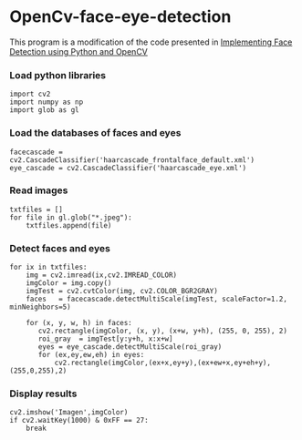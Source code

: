 # OpenCv-face-eye-detection

This program is a modification of the code presented in [Implementing Face Detection using Python and OpenCV](https://medium.com/analytics-vidhya/how-to-build-a-face-detection-model-in-python-8dc9cecadfe9)

### Load python libraries 
    import cv2
    import numpy as np
    import glob as gl

### Load the databases of faces and eyes
    facecascade = cv2.CascadeClassifier('haarcascade_frontalface_default.xml')
    eye_cascade = cv2.CascadeClassifier('haarcascade_eye.xml')

### Read images
    txtfiles = [] 
    for file in gl.glob("*.jpeg"):
        txtfiles.append(file)

### Detect faces and eyes
    for ix in txtfiles:
        img = cv2.imread(ix,cv2.IMREAD_COLOR)
        imgColor = img.copy()
        imgTest = cv2.cvtColor(img, cv2.COLOR_BGR2GRAY)    
        faces   = facecascade.detectMultiScale(imgTest, scaleFactor=1.2, minNeighbors=5)
  
        for (x, y, w, h) in faces:
           cv2.rectangle(imgColor, (x, y), (x+w, y+h), (255, 0, 255), 2)
           roi_gray  = imgTest[y:y+h, x:x+w]
           eyes = eye_cascade.detectMultiScale(roi_gray)
           for (ex,ey,ew,eh) in eyes:
               cv2.rectangle(imgColor,(ex+x,ey+y),(ex+ew+x,ey+eh+y),(255,0,255),2)

### Display results
    cv2.imshow('Imagen',imgColor)
    if cv2.waitKey(1000) & 0xFF == 27:
        break

